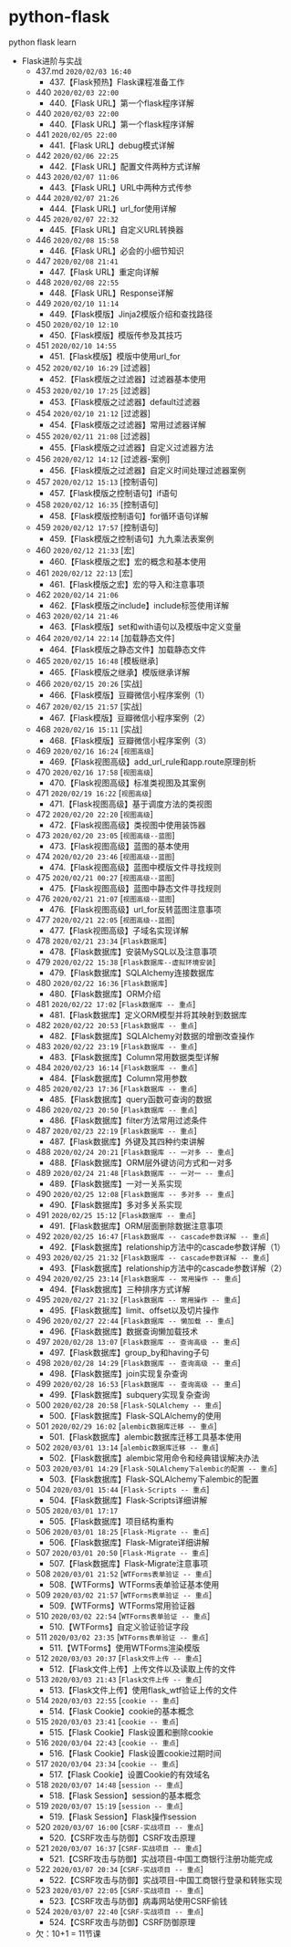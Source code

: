 # python-flask
python flask learn

* Flask进阶与实战
    * 437.md `2020/02/03 16:40`
        * 437.【Flask预热】Flask课程准备工作
    * 440  `2020/02/03 22:00`
        * 440.【Flask URL】第一个flask程序详解
    * 440  `2020/02/03 22:00`
        * 440.【Flask URL】第一个flask程序详解
    * 441  `2020/02/05 22:00`
        * 441.【Flask URL】debug模式详解
    * 442  `2020/02/06 22:25`
        * 442.【Flask URL】配置文件两种方式详解
    * 443  `2020/02/07 11:06`
        * 443.【Flask URL】URL中两种方式传参
    * 444 `2020/02/07 21:26`
        * 444.【Flask URL】url_for使用详解
    * 445 `2020/02/07 22:32`
        * 445.【Flask URL】自定义URL转换器
    * 446 `2020/02/08 15:58`
        * 446.【Flask URL】必会的小细节知识
    * 447 `2020/02/08 21:41`
        * 447.【Flask URL】重定向详解
    * 448 `2020/02/08 22:55`
        * 448.【Flask URL】Response详解
    * 449 `2020/02/10 11:14`
        * 449.【Flask模版】Jinja2模版介绍和查找路径
    * 450 `2020/02/10 12:10`
        * 450.【Flask模版】模版传参及其技巧
    * 451 `2020/02/10 14:55`
        * 451.【Flask模版】模版中使用url_for
    * 452 `2020/02/10 16:29`  [过滤器]
        * 452.【Flask模版之过滤器】过滤器基本使用
    * 453 `2020/02/10 17:25`  [过滤器]
        * 453.【Flask模版之过滤器】default过滤器
    * 454 `2020/02/10 21:12`  [过滤器]
        * 454.【Flask模版之过滤器】常用过滤器详解
    * 455 `2020/02/11 21:08`  [过滤器]
        * 455.【Flask模版之过滤器】自定义过滤器方法
    * 456 `2020/02/12 14:12`  [过滤器-案例]
        * 456.【Flask模版之过滤器】自定义时间处理过滤器案例
    * 457 `2020/02/12 15:13`  [控制语句]
        * 457.【Flask模版之控制语句】if语句
    * 458 `2020/02/12 16:35`  [控制语句]
        * 458.【Flask模版控制语句】for循环语句详解
    * 459 `2020/02/12 17:57`  [控制语句]
        * 459.【Flask模版之控制语句】九九乘法表案例
    * 460 `2020/02/12 21:33`  [宏]
        * 460.【Flask模版之宏】宏的概念和基本使用
    * 461 `2020/02/12 22:13`  [宏]
        * 461.【Flask模版之宏】宏的导入和注意事项
    * 462 `2020/02/14 21:06`
        * 462.【Flask模版之include】include标签使用详解
    * 463 `2020/02/14 21:46`
        * 463.【Flask模版】set和with语句以及模版中定义变量
    * 464 `2020/02/14 22:14`  [加载静态文件]
        * 464.【Flask模版之静态文件】加载静态文件
    * 465 `2020/02/15 16:48`  [模板继承]
        * 465.【Flask模版之继承】模版继承详解
    * 466 `2020/02/15 20:26`  [实战]
        * 466.【Flask模版】豆瓣微信小程序案例（1）
    * 467 `2020/02/15 21:57`  [实战]
        * 467.【Flask模版】豆瓣微信小程序案例（2）
    * 468 `2020/02/16 15:11`  [实战]
        * 468.【Flask模版】豆瓣微信小程序案例（3）
    * 469 `2020/02/16 16:24`  [`视图高级`]
        * 469.【Flask视图高级】add_url_rule和app.route原理剖析
    * 470 `2020/02/16 17:58`  [`视图高级`]
        * 470.【Flask视图高级】标准类视图及其案例
    * 471 `2020/02/19 16:22`  [`视图高级`]
        * 471.【Flask视图高级】基于调度方法的类视图
    * 472 `2020/02/20 22:20`  [`视图高级`]
        * 472.【Flask视图高级】类视图中使用装饰器
    * 473 `2020/02/20 23:05`  [`视图高级--蓝图`]
        * 473.【Flask视图高级】蓝图的基本使用
    * 474 `2020/02/20 23:46`  [`视图高级--蓝图`]
        * 474.【Flask视图高级】蓝图中模版文件寻找规则
    * 475 `2020/02/21 00:27`  [`视图高级--蓝图`]
        * 475.【Flask视图高级】蓝图中静态文件寻找规则
    * 476 `2020/02/21 21:07`  [`视图高级--蓝图`]
        * 476.【Flask视图高级】url_for反转蓝图注意事项
    * 477 `2020/02/21 22:05`  [`视图高级--蓝图`]
        * 477.【Flask视图高级】子域名实现详解
    * 478 `2020/02/21 23:34`  [`Flask数据库`]
        * 478.【Flask数据库】安装MySQL以及注意事项
    * 479 `2020/02/22 15:38`  [`Flask数据库--虚拟环境安装`]
        * 479.【Flask数据库】SQLAlchemy连接数据库
    * 480 `2020/02/22 16:36`  [`Flask数据库`]
        * 480.【Flask数据库】ORM介绍
    * 481 `2020/02/22 17:02`  [`Flask数据库 -- 重点`]
        * 481.【Flask数据库】定义ORM模型并将其映射到数据库
    * 482 `2020/02/22 20:53`  [`Flask数据库 -- 重点`]
        * 482.【Flask数据库】SQLAlchemy对数据的增删改查操作
    * 483 `2020/02/22 23:19`  [`Flask数据库 -- 重点`]
        * 483.【Flask数据库】Column常用数据类型详解
    * 484 `2020/02/23 16:14`  [`Flask数据库 -- 重点`]
        * 484.【Flask数据库】Column常用参数
    * 485 `2020/02/23 17:36`  [`Flask数据库 -- 重点`]
        * 485.【Flask数据库】query函数可查询的数据
    * 486 `2020/02/23 20:50`  [`Flask数据库 -- 重点`]
        * 486.【Flask数据库】filter方法常用过滤条件
    * 487 `2020/02/23 22:19`  [`Flask数据库 -- 重点`]
        * 487.【Flask数据库】外键及其四种约束讲解
    * 488 `2020/02/24 20:21`  [`Flask数据库 -- 一对多 -- 重点`]
        * 488.【Flask数据库】ORM层外键访问方式和一对多
    * 489 `2020/02/24 21:48`  [`Flask数据库 -- 一对一 -- 重点`]
        * 489.【Flask数据库】一对一关系实现
    * 490 `2020/02/25 12:08`  [`Flask数据库 -- 多对多 -- 重点`]
        * 490.【Flask数据库】多对多关系实现
    * 491 `2020/02/25 15:12`  [`Flask数据库 -- 重点`]
        * 491.【Flask数据库】ORM层面删除数据注意事项
    * 492 `2020/02/25 16:47`  [`Flask数据库 -- cascade参数详解 -- 重点`]
        * 492.【Flask数据库】relationship方法中的cascade参数详解（1）
    * 493 `2020/02/25 21:32`  [`Flask数据库 -- cascade参数详解 -- 重点`]
        * 493.【Flask数据库】relationship方法中的cascade参数详解（2）
    * 494 `2020/02/25 23:14`  [`Flask数据库 -- 常用操作 -- 重点`]
        * 494.【Flask数据库】三种排序方式详解
    * 495 `2020/02/27 21:32`  [`Flask数据库 -- 常用操作 -- 重点`]
        * 495.【Flask数据库】limit、offset以及切片操作
    * 496 `2020/02/27 22:44`  [`Flask数据库 -- 懒加载 -- 重点`]
        * 496.【Flask数据库】数据查询懒加载技术
    * 497 `2020/02/28 13:07`  [`Flask数据库 -- 查询高级 -- 重点`]
        * 497.【Flask数据库】group_by和having子句
    * 498 `2020/02/28 14:29`  [`Flask数据库 -- 查询高级 -- 重点`]
        * 498.【Flask数据库】join实现复杂查询
    * 499 `2020/02/28 16:53`  [`Flask数据库 -- 查询高级 -- 重点`]
        * 499.【Flask数据库】subquery实现复杂查询
    * 500 `2020/02/28 20:58`  [`Flask-SQLAlchemy -- 重点`]
        * 500.【Flask数据库】Flask-SQLAlchemy的使用
    * 501 `2020/02/29 16:02`  [`alembic数据库迁移 -- 重点`]
        * 501.【Flask数据库】alembic数据库迁移工具基本使用
    * 502 `2020/03/01 13:14`  [`alembic数据库迁移 -- 重点`]
        * 502.【Flask数据库】alembic常用命令和经典错误解决办法
    * 503 `2020/03/01 14:29`  [`Flask-SQLAlchemy下alembic的配置 -- 重点`]
        * 503.【Flask数据库】Flask-SQLAlchemy下alembic的配置
    * 504 `2020/03/01 15:44`  [`Flask-Scripts -- 重点`]
        * 504.【Flask数据库】Flask-Scripts详细讲解
    * 505 `2020/03/01 17:17`
        * 505.【Flask数据库】项目结构重构
    * 506 `2020/03/01 18:25`  [`Flask-Migrate -- 重点`]
        * 506.【Flask数据库】Flask-Migrate详细讲解
    * 507 `2020/03/01 20:50`  [`Flask-Migrate -- 重点`]
        * 507.【Flask数据库】Flask-Migrate注意事项
    * 508 `2020/03/01 21:52`  [`WTForms表单验证 -- 重点`]
        * 508.【WTForms】WTForms表单验证基本使用
    * 509 `2020/03/02 21:57`  [`WTForms表单验证 -- 重点`]
        * 509.【WTForms】WTForms常用验证器
    * 510 `2020/03/02 22:54`  [`WTForms表单验证 -- 重点`]
        * 510.【WTForms】自定义验证验证字段
    * 511 `2020/03/02 23:35`  [`WTForms表单验证 -- 重点`]
        * 511.【WTForms】使用WTForms渲染模版
    * 512 `2020/03/03 20:37`  [`Flask文件上传 -- 重点`]
        * 512.【Flask文件上传】上传文件以及读取上传的文件
    * 513 `2020/03/03 21:43`  [`Flask文件上传 -- 重点`]
        * 513.【Flask文件上传】使用flask_wtf验证上传的文件
    * 514 `2020/03/03 22:55`  [`cookie -- 重点`]
        * 514.【Flask Cookie】cookie的基本概念
    * 515 `2020/03/03 23:41`  [`cookie -- 重点`]
        * 515.【Flask Cookie】Flask设置和删除cookie
    * 516 `2020/03/04 22:43`  [`cookie -- 重点`]
        * 516.【Flask Cookie】Flask设置cookie过期时间
    * 517 `2020/03/04 23:34`  [`cookie -- 重点`]
        * 517.【Flask Cookie】设置Cookie的有效域名
    * 518 `2020/03/07 14:48`  [`session -- 重点`]
        * 518.【Flask Session】session的基本概念
    * 519 `2020/03/07 15:19`  [`session -- 重点`]
        * 519.【Flask Session】Flask操作session
    * 520 `2020/03/07 16:00`  [`CSRF-实战项目 -- 重点`]
        * 520.【CSRF攻击与防御】CSRF攻击原理
    * 521 `2020/03/07 16:37`  [`CSRF-实战项目 -- 重点`]
        * 521.【CSRF攻击与防御】实战项目-中国工商银行注册功能完成
    * 522 `2020/03/07 20:34`  [`CSRF-实战项目 -- 重点`]
        * 522.【CSRF攻击与防御】实战项目-中国工商银行登录和转账实现
    * 523 `2020/03/07 22:05`  [`CSRF-实战项目 -- 重点`]
        * 523.【CSRF攻击与防御】病毒网站使用CSRF偷钱
    * 524 `2020/03/07 22:40`  [`CSRF-实战项目 -- 重点`]
        * 524.【CSRF攻击与防御】CSRF防御原理
    * 欠：10+1 = 11节课